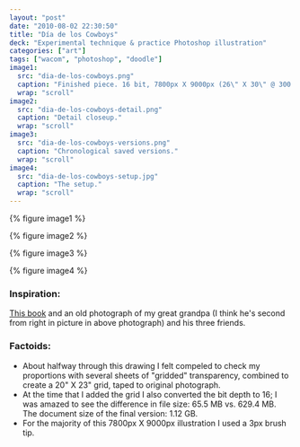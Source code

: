 ```yaml
---
layout: "post"
date: "2010-08-02 22:30:50"
title: "Día de los Cowboys"
deck: "Experimental technique & practice Photoshop illustration"
categories: ["art"]
tags: ["wacom", "photoshop", "doodle"]
image1:
  src: "dia-de-los-cowboys.png"
  caption: "Finished piece. 16 bit, 7800px X 9000px (26\" X 30\" @ 300 ppi)."
  wrap: "scroll"
image2:
  src: "dia-de-los-cowboys-detail.png"
  caption: "Detail closeup."
  wrap: "scroll"
image3:
  src: "dia-de-los-cowboys-versions.png"
  caption: "Chronological saved versions."
  wrap: "scroll"
image4:
  src: "dia-de-los-cowboys-setup.jpg"
  caption: "The setup."
  wrap: "scroll"
---
```


{% figure image1 %}

{% figure image2 %}

{% figure image3 %}

{% figure image4 %}

### Inspiration:

[This book](http://www.amazon.com/Puro-Muerto-Spanish-LaMono-Press/dp/0972473521) and an old photograph of my great grandpa (I think he's second from right in picture in above photograph) and his three friends.

### Factoids:

* About halfway through this drawing I felt compeled to check my proportions with several sheets of "gridded" transparency, combined to create a 20" X 23" grid, taped to original photograph.
* At the time that I added the grid I also converted the bit depth to 16; I was amazed to see the difference in file size: 65.5 MB vs. 629.4 MB. The document size of the final version: 1.12 GB.
* For the majority of this 7800px X 9000px illustration I used a 3px brush tip.

